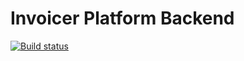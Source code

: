 # Invoicer Platform Backend

[![Build status](https://josephizang.visualstudio.com/InvoicerBackendPlatform/_apis/build/status/InvoicerBackendPlatform-CI)](https://josephizang.visualstudio.com/InvoicerBackendPlatform/_build/latest?definitionId=6)
